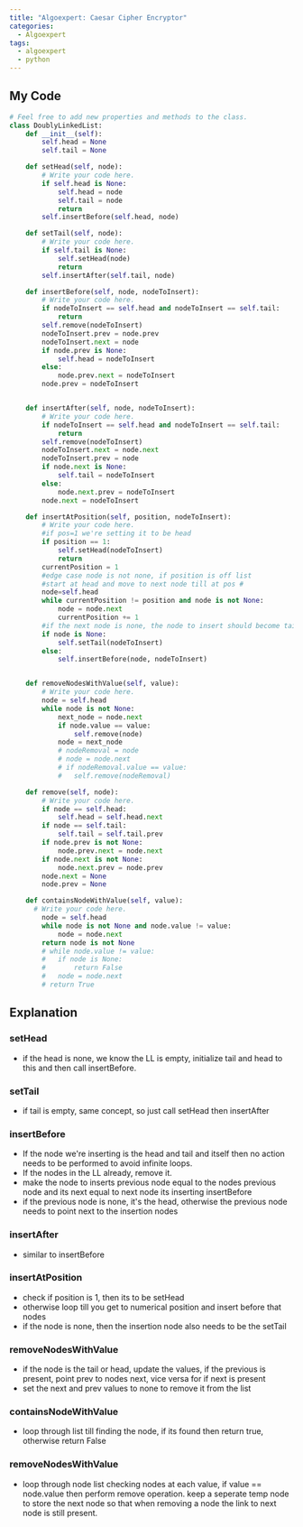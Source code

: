 ```yaml
---
title: "Algoexpert: Caesar Cipher Encryptor"
categories:
  - Algoexpert
tags:
  - algoexpert
  - python
---
```

## My Code

```python
# Feel free to add new properties and methods to the class.
class DoublyLinkedList:
    def __init__(self):
        self.head = None
        self.tail = None

    def setHead(self, node):
        # Write your code here.
		if self.head is None:
			self.head = node
			self.tail = node
			return
		self.insertBefore(self.head, node)

    def setTail(self, node):
        # Write your code here.
		if self.tail is None:
			self.setHead(node)
			return
		self.insertAfter(self.tail, node)

    def insertBefore(self, node, nodeToInsert):
        # Write your code here.
		if nodeToInsert == self.head and nodeToInsert == self.tail:
			return
		self.remove(nodeToInsert)
		nodeToInsert.prev = node.prev
		nodeToInsert.next = node
		if node.prev is None:
			self.head = nodeToInsert
		else:
			node.prev.next = nodeToInsert
		node.prev = nodeToInsert


    def insertAfter(self, node, nodeToInsert):
        # Write your code here.
		if nodeToInsert == self.head and nodeToInsert == self.tail:
			return
		self.remove(nodeToInsert)
		nodeToInsert.next = node.next
		nodeToInsert.prev = node
		if node.next is None:
			self.tail = nodeToInsert
		else:
			node.next.prev = nodeToInsert
		node.next = nodeToInsert

    def insertAtPosition(self, position, nodeToInsert):
        # Write your code here.
		#if pos=1 we're setting it to be head
		if position == 1:
			self.setHead(nodeToInsert)
			return
		currentPosition = 1
		#edge case node is not none, if position is off list
		#start at head and move to next node till at pos #
		node=self.head
		while currentPosition != position and node is not None:
			node = node.next
			currentPosition += 1
		#if the next node is none, the node to insert should become tail, otherwise insert before that node
		if node is None:
			self.setTail(nodeToInsert)
		else:
			self.insertBefore(node, nodeToInsert)


    def removeNodesWithValue(self, value):
        # Write your code here.
		node = self.head
		while node is not None:
			next_node = node.next
			if node.value == value:
				self.remove(node)
			node = next_node
			# nodeRemoval = node
			# node = node.next
			# if nodeRemoval.value == value:
			# 	self.remove(nodeRemoval)

    def remove(self, node):
        # Write your code here.
		if node == self.head:
			self.head = self.head.next
		if node == self.tail:
			self.tail = self.tail.prev
		if node.prev is not None:
			node.prev.next = node.next
		if node.next is not None:
			node.next.prev = node.prev
		node.next = None
		node.prev = None

    def containsNodeWithValue(self, value):
      # Write your code here.
		node = self.head
		while node is not None and node.value != value:
			node = node.next
		return node is not None
		# while node.value != value:
		# 	if node is None:
		# 		return False
		# 	node = node.next
		# return True
```

## Explanation

### setHead
* if the head is none, we know the LL is empty, initialize tail and head to this and then call insertBefore.

### setTail
* if tail is empty, same concept, so just call setHead then insertAfter

### insertBefore
* If the node we're inserting is the head and tail and itself then no action needs to be performed to avoid infinite loops.
* If the nodes in the LL already, remove it.
* make the node to inserts  previous node equal to the nodes previous node and its next equal to next node its inserting insertBefore
* if the previous node is none, it's the head, otherwise the previous node needs to point next to the insertion nodes

### insertAfter
* similar to insertBefore

### insertAtPosition
* check if position is 1, then its to be setHead
* otherwise loop till you get to numerical position and insert before that nodes
* if the node is none, then the insertion node also needs to be the setTail

### removeNodesWithValue
* if the node is the tail or head, update the values, if the previous is present, point prev to nodes next, vice versa for if next is present
* set the next and prev values to none to remove it from the list

### containsNodeWithValue
* loop through list till finding the node, if its found then return true, otherwise return False

### removeNodesWithValue
* loop through node list checking nodes at each value, if value == node.value then perform remove operation.  keep a seperate temp node to store the next node so that when removing a node the link to next node is still present. 

